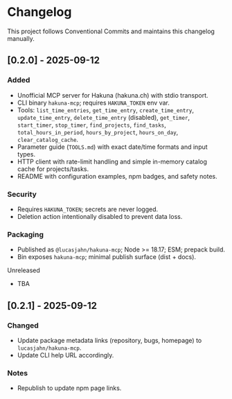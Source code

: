 # Changelog

This project follows Conventional Commits and maintains this changelog manually.

## [0.2.0] - 2025-09-12

### Added
- Unofficial MCP server for Hakuna (hakuna.ch) with stdio transport.
- CLI binary `hakuna-mcp`; requires `HAKUNA_TOKEN` env var.
- Tools: `list_time_entries`, `get_time_entry`, `create_time_entry`, `update_time_entry`, `delete_time_entry` (disabled), `get_timer`, `start_timer`, `stop_timer`, `find_projects`, `find_tasks`, `total_hours_in_period`, `hours_by_project`, `hours_on_day`, `clear_catalog_cache`.
- Parameter guide (`TOOLS.md`) with exact date/time formats and input types.
- HTTP client with rate-limit handling and simple in-memory catalog cache for projects/tasks.
- README with configuration examples, npm badges, and safety notes.

### Security
- Requires `HAKUNA_TOKEN`; secrets are never logged.
- Deletion action intentionally disabled to prevent data loss.

### Packaging
- Published as `@lucasjahn/hakuna-mcp`; Node >= 18.17; ESM; prepack build.
- Bin exposes `hakuna-mcp`; minimal publish surface (dist + docs).

Unreleased
- TBA

## [0.2.1] - 2025-09-12

### Changed
- Update package metadata links (repository, bugs, homepage) to `lucasjahn/hakuna-mcp`.
- Update CLI help URL accordingly.

### Notes
- Republish to update npm page links.
